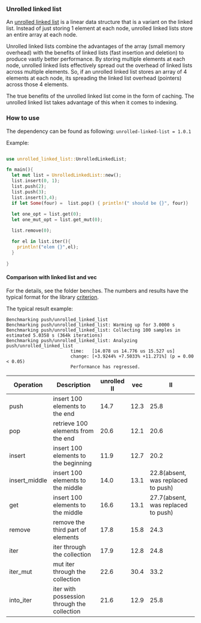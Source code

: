 ### Unrolled linked list
An [unrolled linked list](https://en.wikipedia.org/wiki/Unrolled_linked_list)  is a linear data structure that is a variant on the linked list. 
Instead of just storing 1 element at each node, unrolled linked lists store an entire array at each node.

Unrolled linked lists combine the advantages of the array (small memory overhead) with the benefits of linked lists (fast insertion and deletion) to produce vastly better performance. 
By storing multiple elements at each node, unrolled linked lists effectively spread out the overhead of linked lists across multiple elements. 
So, if an unrolled linked list stores an array of 4 elements at each node, its spreading the linked list overhead (pointers) across those 4 elements.

The true benefits of the unrolled linked list come in the form of caching. The unrolled linked list takes advantage of this when it comes to indexing.

### How to use

The dependency can be found as following:
``` unrolled-linked-list = 1.0.1 ```

Example:
```rust

use unrolled_linked_list::UnrolledLinkedList;

fn main(){
  let mut list = UnrolledLinkedList::new();
  list.insert(0, 1);
  list.push(2);
  list.push(3);
  list.insert(3,4);
  if let Some(four) =  list.pop() { println!(" should be {}", four)}
  
  let one_opt = list.get(0);
  let one_mut_opt = list.get_mut(0);

  list.remove(0);  

  for el in list.iter(){
    println!("elem {}",el);
  }    
 
}

```

#### Comparison with linked list and vec

For the details, see the folder benches. 
The numbers and results have the typical format for the library [criterion](https://bheisler.github.io/criterion.rs/book/faq.html).

The typical result example:
```
Benchmarking push/unrolled_linked_list
Benchmarking push/unrolled_linked_list: Warming up for 3.0000 s
Benchmarking push/unrolled_linked_list: Collecting 100 samples in estimated 5.0358 s (364k iterations)
Benchmarking push/unrolled_linked_list: Analyzing
push/unrolled_linked_list
                        time:   [14.078 us 14.776 us 15.527 us]
                        change: [+3.9244% +7.5033% +11.271%] (p = 0.00 < 0.05)
                        Performance has regressed.
```


| Operation | Description |  unrolled ll | vec | ll |
| --- | --- | --- | --- | --- |
| push | insert 100 elements to the end | 14.7 | 12.3 | 25.8 |
| pop | retrieve 100 elements from the end | 20.6 | 12.1 | 20.6 | 
| insert | insert 100 elements to the beginning | 11.9 | 12.7 | 20.2 | 
| insert_middle | insert 100 elements to the middle | 14.0 | 13.1 | 22.8(absent, was replaced to push) |
| get | insert 100 elements to the middle | 16.6 | 13.1 | 27.7(absent, was replaced to push) |
| remove | remove the third part of elements | 17.8 | 15.8 | 24.3 |
| iter | iter through the collection | 17.9 | 12.8 | 24.8 |
| iter_mut | mut iter through the collection | 22.6 | 30.4 | 33.2 |
| into_iter |  iter with possession through the collection | 21.6 | 12.9 | 25.8 |
